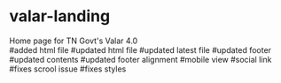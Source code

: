 # valar-landing
Home page for TN Govt's Valar 4.0  
#added html file 
#updated html file 
#updated latest file
#updated footer
#updated contents
#updated footer alignment
#mobile view
#social link
#fixes scrool issue
#fixes styles
